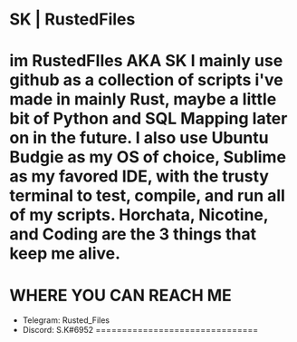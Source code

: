 SK | RustedFiles
===============================
im RustedFIles AKA SK
I mainly use github as a collection of scripts i've made in mainly Rust, maybe a little bit of Python and SQL Mapping later on in the future.
I also use Ubuntu Budgie as my OS of choice, Sublime as my favored IDE, with the trusty terminal to test, compile, and run all of my scripts.
Horchata, Nicotine, and Coding are the 3 things that keep me alive.
===============================
WHERE YOU CAN REACH ME
===============================
* Telegram: Rusted_Files
* Discord: S.K#6952
===============================
